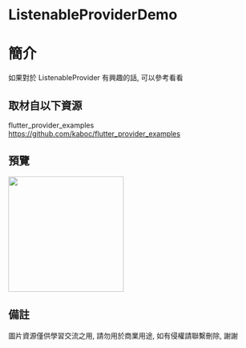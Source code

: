# ListenableProviderDemo

簡介
==================================
如果對於 ListenableProvider 有興趣的話, 可以參考看看                                 

取材自以下資源
--------
flutter_provider_examples                                                                 
https://github.com/kaboc/flutter_provider_examples     
                  
預覽
--------
<p align="left">
  <img src="https://i.imgur.com/kYKVyRo.png" width="230"/>
</p> 

備註
--------
圖片資源僅供學習交流之用, 請勿用於商業用途, 如有侵權請聯繫刪除, 謝謝
